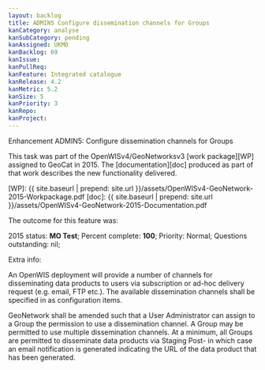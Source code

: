 ```yaml
---
layout: backlog
title: ADMIN5 Configure dissemination channels for Groups
kanCategory: analyse
kanSubCategory: pending
kanAssigned: UKMO
kanBacklog: 69
kanIssue:
kanPullReq:
kanFeature: Integrated catalogue
kanRelease: 4.2
kanMetric: 5.2
kanSize: 5
kanPriority: 3
kanRepo:
kanProject:
---
```

Enhancement ADMIN5: Configure dissemination channels for Groups

This task was part of the OpenWISv4/GeoNetworksv3 [work package][WP] assigned to GeoCat in 2015.  The [documentation][doc] produced as part of that work describes the new functionality delivered.

[WP]: {{ site.baseurl | prepend: site.url }}/assets/OpenWISv4-GeoNetwork-2015-Workpackage.pdf
[doc]: {{ site.baseurl | prepend: site.url }}/assets/OpenWISv4-GeoNetwork-2015-Documentation.pdf

The outcome for this feature was:

2015 status: **MO Test**; Percent complete: **100**; Priority: Normal; Questions outstanding: nil;

Extra info:

An OpenWIS deployment will provide a number of channels for disseminating data products to users via subscription or ad-hoc delivery request (e.g. email, FTP etc.).
The available dissemination channels shall be specified in as configuration items.

GeoNetwork shall be amended such that a User Administrator can assign to a Group the permission to use a dissemination channel. A Group may be permitted to use multiple dissemination channels. At a minimum, all Groups are permitted to disseminate data products via Staging Post- in which case an email notification is generated indicating the URL of the data product that has been generated.
